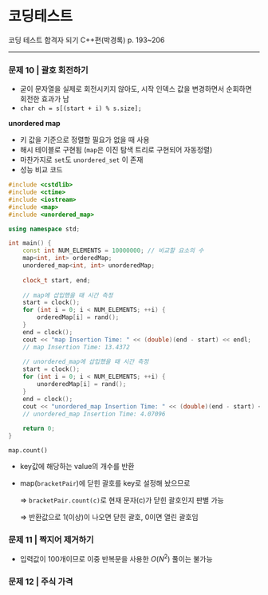# 코딩테스트

코딩 테스트 합격자 되기 C++편(박경록) p. 193~206 

---

### 문제 10 | 괄호 회전하기

- 굳이 문자열을 실제로 회전시키지 않아도, 시작 인덱스 값을 변경하면서 순회하면 회전한 효과가 남
- `char ch = s[(start + i) % s.size];`

**unordered map**

- 키 값을 기준으로 정렬할 필요가 없을 때 사용
- 해시 테이블로 구현됨 (`map`은 이진 탐색 트리로 구현되어 자동정렬)
- 마찬가지로 `set`도 `unordered_set` 이 존재
- 성능 비교 코드

```cpp
#include <cstdlib>
#include <ctime>
#include <iostream>
#include <map>
#include <unordered_map>

using namespace std;

int main() {
	const int NUM_ELEMENTS = 10000000; // 비교할 요소의 수
	map<int, int> orderedMap;
	unordered_map<int, int> unorderedMap;
	
	clock_t start, end;
	
	// map에 삽입했을 때 시간 측정
	start = clock();
	for (int i = 0; i < NUM_ELEMENTS; ++i) {
		orderedMap[i] = rand();
	}
	end = clock();
	cout << "map Insertion Time: " << (double)(end - start) << endl;
	// map Insertion Time: 13.4372
	
	// unordered_map에 삽입했을 때 시간 측정
	start = clock();
	for (int i = 0; i < NUM_ELEMENTS; ++i) {
		unorderedMap[i] = rand();
	}
	end = clock();
	cout << "unordered_map Insertion Time: " << (double)(end - start) << endl;
	// unordered_map Insertion Time: 4.07096
	
	return 0;
}
```

`map.count()`

- key값에 해당하는 value의 개수를 반환
- map(`bracketPair`)에 닫힌 괄호를 key로 설정해 놨으므로
    
    ⇒ `bracketPair.count(c)`로 현재 문자(c)가 닫힌 괄호인지 판별 가능
    
    ⇒ 반환값으로 1(이상)이 나오면 닫힌 괄호, 0이면 열린 괄호임
    

### 문제 11 | 짝지어 제거하기

- 입력값이 100개이므로 이중 반복문을 사용한 $O(N^2)$ 풀이는 불가능

### 문제 12 | 주식 가격
